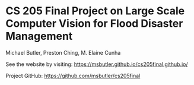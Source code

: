 # CS 205 Final Project on Large Scale Computer Vision for Flood Disaster Management
Michael Butler, Preston Ching, M. Elaine Cunha

See the website by visiting: https://msbutler.github.io/cs205final.github.io/

Project GitHub: https://github.com/msbutler/cs205final
